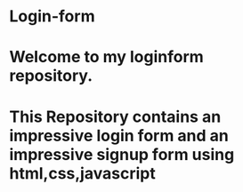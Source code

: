 # Login-form
# Welcome to my loginform repository.
# This Repository contains an impressive login form and an impressive signup form using html,css,javascript 
